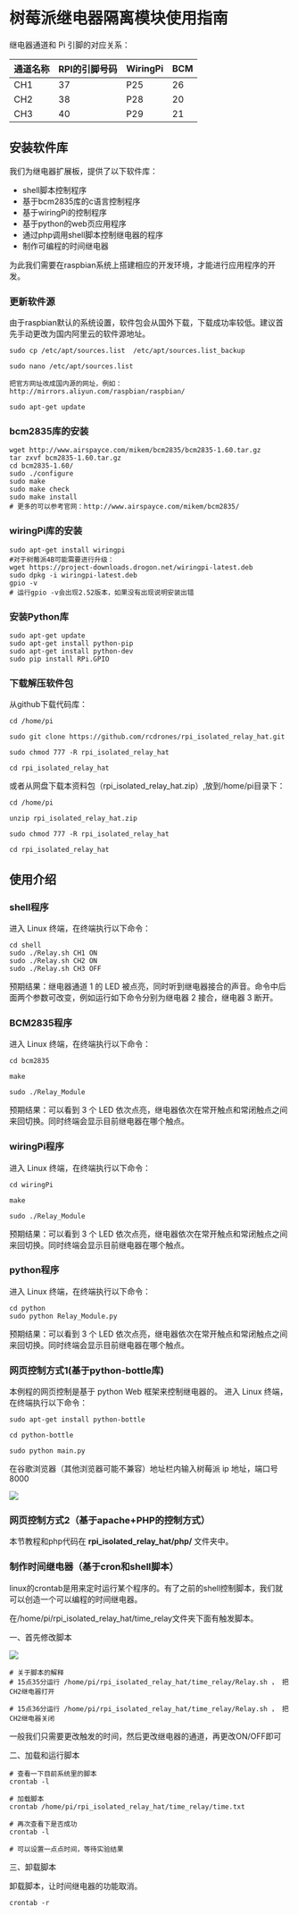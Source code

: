 # 树莓派继电器隔离模块使用指南

继电器通道和 Pi 引脚的对应关系：

通道名称  |  RPI的引脚号码  |  WiringPi  |  BCM  
----------  |  ----------|  ----------|  ----------
CH1  |  37  |  P25  |  26
CH2  |  38| P28|  20
CH3  |  40|  P29|  21


## 安装软件库
我们为继电器扩展板，提供了以下软件库：

* shell脚本控制程序
* 基于bcm2835库的c语言控制程序
* 基于wiringPi的控制程序
* 基于python的web页应用程序
* 通过php调用shell脚本控制继电器的程序
* 制作可编程的时间继电器


为此我们需要在raspbian系统上搭建相应的开发环境，才能进行应用程序的开发。


### 更新软件源
由于raspbian默认的系统设置，软件包会从国外下载，下载成功率较低。建议首先手动更改为国内阿里云的软件源地址。

```
sudo cp /etc/apt/sources.list  /etc/apt/sources.list_backup 

sudo nano /etc/apt/sources.list 

把官方网址改成国内源的网址，例如：
http://mirrors.aliyun.com/raspbian/raspbian/

sudo apt-get update
```


### bcm2835库的安装

```
wget http://www.airspayce.com/mikem/bcm2835/bcm2835-1.60.tar.gz
tar zxvf bcm2835-1.60.tar.gz 
cd bcm2835-1.60/
sudo ./configure
sudo make
sudo make check
sudo make install
# 更多的可以参考官网：http://www.airspayce.com/mikem/bcm2835/
```


### wiringPi库的安装

```
sudo apt-get install wiringpi
#对于树莓派4B可能需要进行升级：
wget https://project-downloads.drogon.net/wiringpi-latest.deb
sudo dpkg -i wiringpi-latest.deb
gpio -v
# 运行gpio -v会出现2.52版本，如果没有出现说明安装出错
```


### 安装Python库

```
sudo apt-get update
sudo apt-get install python-pip
sudo apt-get install python-dev
sudo pip install RPi.GPIO

```


### 下载解压软件包

从github下载代码库：

```
cd /home/pi

sudo git clone https://github.com/rcdrones/rpi_isolated_relay_hat.git

sudo chmod 777 -R rpi_isolated_relay_hat

cd rpi_isolated_relay_hat

```

或者从网盘下载本资料包（rpi_isolated_relay_hat.zip）,放到/home/pi目录下：

```
cd /home/pi

unzip rpi_isolated_relay_hat.zip

sudo chmod 777 -R rpi_isolated_relay_hat

cd rpi_isolated_relay_hat

```



## 使用介绍

### shell程序

进入 Linux 终端，在终端执行以下命令：

```
cd shell
sudo ./Relay.sh CH1 ON
sudo ./Relay.sh CH2 ON
sudo ./Relay.sh CH3 OFF
```

预期结果：继电器通道 1 的 LED 被点亮，同时听到继电器接合的声音。命令中后面两个参数可改变，例如运行如下命令分别为继电器 2 接合，继电器 3 断开。


### BCM2835程序
进入 Linux 终端，在终端执行以下命令：

```
cd bcm2835

make

sudo ./Relay_Module
```

预期结果：可以看到 3 个 LED 依次点亮，继电器依次在常开触点和常闭触点之间来回切换。同时终端会显示目前继电器在哪个触点。

### wiringPi程序
进入 Linux 终端，在终端执行以下命令：

```
cd wiringPi

make

sudo ./Relay_Module
```

预期结果：可以看到 3 个 LED 依次点亮，继电器依次在常开触点和常闭触点之间来回切换。同时终端会显示目前继电器在哪个触点。



### python程序

进入 Linux 终端，在终端执行以下命令：

```
cd python
sudo python Relay_Module.py
```

预期结果：可以看到 3 个 LED 依次点亮，继电器依次在常开触点和常闭触点之间来回切换。同时终端会显示目前继电器在哪个触点。


### 网页控制方式1(基于python-bottle库)

本例程的网页控制是基于 python Web 框架来控制继电器的。
进入 Linux 终端，在终端执行以下命令：

```
sudo apt-get install python-bottle

cd python-bottle

sudo python main.py

```

在谷歌浏览器（其他浏览器可能不兼容）地址栏内输入树莓派 ip 地址，端口号 8000

![](./python_web.png)


### 网页控制方式2（基于apache+PHP的控制方式）

本节教程和php代码在 **rpi_isolated_relay_hat/php/** 文件夹中。


### 制作时间继电器（基于cron和shell脚本）

linux的crontab是用来定时运行某个程序的。有了之前的shell控制脚本，我们就可以创造一个可以编程的时间继电器。

在/home/pi/rpi_isolated_relay_hat/time_relay文件夹下面有触发脚本。

一、首先修改脚本

![](./timer.png)

```
# 关于脚本的解释
# 15点35分运行 /home/pi/rpi_isolated_relay_hat/time_relay/Relay.sh ， 把CH2继电器打开

# 15点36分运行 /home/pi/rpi_isolated_relay_hat/time_relay/Relay.sh ， 把CH2继电器关闭

```

一般我们只需要更改触发的时间，然后更改继电器的通道，再更改ON/OFF即可


二、加载和运行脚本

```
# 查看一下目前系统里的脚本
crontab -l

# 加载脚本
crontab /home/pi/rpi_isolated_relay_hat/time_relay/time.txt

# 再次查看下是否成功
crontab -l

# 可以设置一点点时间，等待实验结果

```

三、卸载脚本

卸载脚本，让时间继电器的功能取消。

```
crontab -r

```





